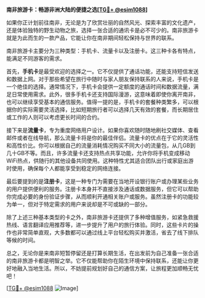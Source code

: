 **南非旅游卡：畅游非洲大陆的便捷之选[[TG💪+ @esim1088](https://t.me/s/esim1088)]**

如果你正计划前往南非，无论是为了欣赏壮丽的自然风光、探索丰富的文化遗产，还是体验独特的野生动物之旅，选择一张合适的通讯卡是必不可少的。南非旅游卡就是为此而生的一款产品，它能让你在南非期间轻松保持与世界的联系。

南非旅游卡主要分为三种类型：手机卡、流量卡以及注册卡。这三种卡各有特点，能满足不同游客的需求。

首先，**手机卡**是最受欢迎的选择之一。它不仅提供了通话功能，还能支持短信发送和数据上网。对于那些希望在旅行中随时与家人朋友保持联系的人来说，手机卡是一个绝佳的选择。通常情况下，手机卡会提供一定额度的通话时间和数据流量，满足日常使用需求。此外，很多手机卡还支持国际漫游，这意味着即使你离开南非，也可以继续享受基本的通信服务。值得一提的是，手机卡的套餐种类繁多，可以根据你的实际需要灵活选择，比如短期旅行者可以选择几天有效的套餐，而长期居住或工作的人则可以考虑更长时间的合约。

接下来是**流量卡**，专为重度网络用户设计。如果你喜欢随时随地刷社交媒体、查看邮件或者在线导航，那么流量卡将是你的最佳伴侣。流量卡的优点在于它的灵活性和高性价比。你可以根据自己的流量消耗情况购买不同大小的流量包，从几GB到几十GB不等。而且，许多流量卡还支持热点共享功能，允许你将手机变成移动WiFi热点，供随行的其他设备共同使用。这种特性尤其适合团队出行或家庭出游时使用，确保每个人都能享受到稳定的网络连接。

最后要提到的是**注册卡**，这是一种专门为需要在当地开设银行账户或办理某些业务的用户提供便利的服务。注册卡本身并不直接涉及通话或数据服务，但它可以帮助你完成必要的身份验证步骤，从而顺利开通相关账户或服务。虽然注册卡的功能较为单一，但对于特定需求的用户来说却是不可或缺的一部分。

除了上述三种基本类型的卡之外，南非旅游卡还提供了多种增值服务，如紧急救援热线、语言翻译应用推荐等，进一步提升了用户的旅行体验。同时，这些卡片的操作也非常简单直观，大多数都可以通过线上平台轻松购买并激活，省去了线下排队等候的时间。

总之，无论你是来南非短暂停留还是打算长期生活，在出发前为自己准备一张合适的南非旅游卡都是明智之举。它不仅能帮助你在陌生环境中保持联系，还能让你更好地融入当地生活。所以，不妨提前规划好自己的通信方案，让旅程更加顺畅无忧吧！

[[TG💪+ @esim1088](https://t.me/s/esim1088) ![Image](https://i.postimg.cc/4NQfJmqS/Snipaste-2025-05-13-00-14-12.png)]